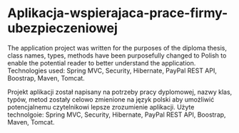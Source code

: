 # Aplikacja-wspierajaca-prace-firmy-ubezpieczeniowej
The application project was written for the purposes of the diploma thesis, class names, types, methods have been purposefully changed to Polish to enable the potential reader to better understand the application. Technologies used: Spring MVC, Security, Hibernate, PayPal REST API, Boostrap, Maven, Tomcat. 

Projekt aplikacji został napisany na potrzeby pracy dyplomowej, nazwy klas, typów, metod zostały celowo zmienione na język polski aby umożliwić potencjalnemu czytelnikowi lepsze zrozumienie aplikacji. Użyte technolgoie: Spring MVC, Security, Hibernate, PayPal REST API, Boostrap, Maven, Tomcat.
